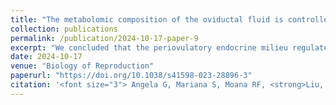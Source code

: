 ```yaml
---
title: "The metabolomic composition of the oviductal fluid is controlled by the periovulatory hormonal context in Bos indicus cows"
collection: publications
permalink: /publication/2024-10-17-paper-9
excerpt: "We concluded that the periovulatory endocrine milieu regulates the composition of the oviductal fluid."
date: 2024-10-17
venue: "Biology of Reproduction"
paperurl: "https://doi.org/10.1038/s41598-023-28896-3"
citation: '<font size="3"> Angela G, Mariana S, Moana RF, <strong>Liu, L.</strong>, Guilherme P, Edson GLT, Peñagaricano, F & Mario B. (2024). <em>The metabolomic composition of the oviductal fluid is controlled by the periovulatory hormonal context in Bos indicus cows.</em> Biology of Reproduction, ioae153. </font>'
---
```

